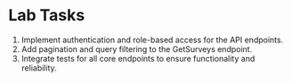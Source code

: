 # Lab Tasks
1. Implement authentication and role-based access for the API endpoints.
2. Add pagination and query filtering to the GetSurveys endpoint.
3. Integrate tests for all core endpoints to ensure functionality and reliability.